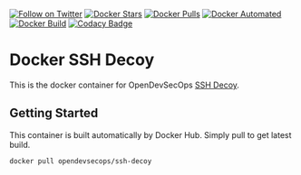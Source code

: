 [![Follow on Twitter](https://img.shields.io/twitter/follow/opendevsecops.svg?logo=twitter)](https://twitter.com/opendevsecops)
[![Docker Stars](https://img.shields.io/docker/stars/opendevsecops/ssh-decoy.svg)](https://hub.docker.com/r/opendevsecops/ssh-decoy/)
[![Docker Pulls](https://img.shields.io/docker/pulls/opendevsecops/ssh-decoy.svg)](https://hub.docker.com/r/opendevsecops/ssh-decoy/)
[![Docker Automated](https://img.shields.io/docker/automated/opendevsecops/ssh-decoy.svg)](https://hub.docker.com/r/opendevsecops/ssh-decoy/)
[![Docker Build](https://img.shields.io/docker/build/opendevsecops/ssh-decoy.svg)](https://hub.docker.com/r/opendevsecops/ssh-decoy/)
[![Codacy Badge](https://api.codacy.com/project/badge/Grade/565871292ae84ea4ab02ecc0ab6f66f7)](https://www.codacy.com/app/OpenDevSecOps/docker-ssh-decoy?utm_source=github.com&amp;utm_medium=referral&amp;utm_content=opendevsecops/docker-ssh-decoy&amp;utm_campaign=Badge_Grade)

# Docker SSH Decoy

This is the docker container for OpenDevSecOps [SSH Decoy](https://github.com/opendevsecops/go-ssh-decoy).

## Getting Started

This container is built automatically by Docker Hub. Simply pull to get latest build.

```sh
docker pull opendevsecops/ssh-decoy
```
